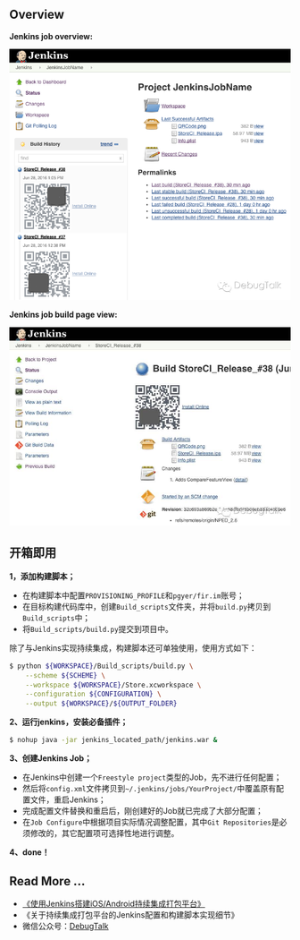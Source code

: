 ## Overview

**Jenkins job overview:**

![](images/Jenkins_Job_Overview.jpg)

**Jenkins job build page view:**

![](images/Jenkins_Job_Build_View.jpg)


## 开箱即用

**1，添加构建脚本；**

- 在构建脚本中配置`PROVISIONING_PROFILE`和`pgyer/fir.im`账号；
- 在目标构建代码库中，创建`Build_scripts`文件夹，并将`build.py`拷贝到`Build_scripts`中；
- 将`Build_scripts/build.py`提交到项目中。

除了与Jenkins实现持续集成，构建脚本还可单独使用，使用方式如下：

```bash
$ python ${WORKSPACE}/Build_scripts/build.py \
	--scheme ${SCHEME} \
    --workspace ${WORKSPACE}/Store.xcworkspace \
    --configuration ${CONFIGURATION} \
    --output ${WORKSPACE}/${OUTPUT_FOLDER}
```

**2、运行jenkins，安装必备插件；**

```bash
$ nohup java -jar jenkins_located_path/jenkins.war &
```

**3、创建Jenkins Job；**

- 在Jenkins中创建一个`Freestyle project`类型的Job，先不进行任何配置；
- 然后将`config.xml`文件拷贝到`~/.jenkins/jobs/YourProject/`中覆盖原有配置文件，重启Jenkins；
- 完成配置文件替换和重启后，刚创建好的Job就已完成了大部分配置；
- 在`Job Configure`中根据项目实际情况调整配置，其中`Git Repositories`是必须修改的，其它配置项可选择性地进行调整。

**4、done！**

## Read More ...

- [《使用Jenkins搭建iOS/Android持续集成打包平台》](http://debugtalk.com/post/iOS-Android-Packing-with-Jenkins)
- 《关于持续集成打包平台的Jenkins配置和构建脚本实现细节》
- 微信公众号：[DebugTalk](http://debugtalk.com/assets/images/wechat_qrcode.png)
